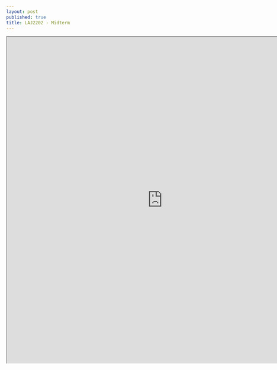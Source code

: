 ```yaml
---
layout: post
published: true
title: LAJ2202 - Midterm
---
```

<iframe src="https://drive.google.com/file/d/1541_E80loXCsN6QIjPJDhLE4kBlnCk38/preview" width="840" height="880"></iframe>
